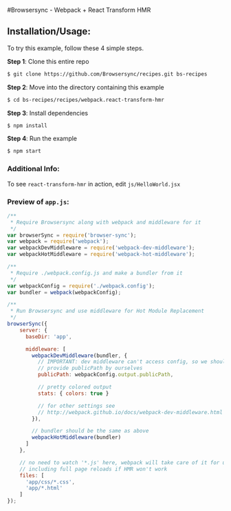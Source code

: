 #Browsersync - Webpack + React Transform HMR

## Installation/Usage:

To try this example, follow these 4 simple steps. 

**Step 1**: Clone this entire repo
```bash
$ git clone https://github.com/Browsersync/recipes.git bs-recipes
```

**Step 2**: Move into the directory containing this example
```bash
$ cd bs-recipes/recipes/webpack.react-transform-hmr
```

**Step 3**: Install dependencies
```bash
$ npm install
```

**Step 4**: Run the example
```bash
$ npm start
```

### Additional Info:

To see `react-transform-hmr` in action, edit `js/HelloWorld.jsx`


### Preview of `app.js`:
```js
/**
 * Require Browsersync along with webpack and middleware for it
 */
var browserSync = require('browser-sync');
var webpack = require('webpack');
var webpackDevMiddleware = require('webpack-dev-middleware');
var webpackHotMiddleware = require('webpack-hot-middleware');

/**
 * Require ./webpack.config.js and make a bundler from it
 */
var webpackConfig = require('./webpack.config');
var bundler = webpack(webpackConfig);

/**
 * Run Browsersync and use middleware for Hot Module Replacement
 */
browserSync({
    server: {
      baseDir: 'app',

      middleware: [
        webpackDevMiddleware(bundler, {
          // IMPORTANT: dev middleware can't access config, so we should
          // provide publicPath by ourselves
          publicPath: webpackConfig.output.publicPath,

          // pretty colored output
          stats: { colors: true }

          // for other settings see
          // http://webpack.github.io/docs/webpack-dev-middleware.html
        }),

        // bundler should be the same as above
        webpackHotMiddleware(bundler)
      ]
    },

    // no need to watch '*.js' here, webpack will take care of it for us,
    // including full page reloads if HMR won't work
    files: [
      'app/css/*.css',
      'app/*.html'
    ]
});

```

